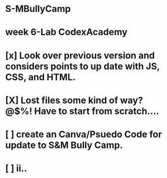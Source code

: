 # S-MBullyCamp
# week 6-Lab CodexAcademy
# [x] Look over previous version and considers points to up date with JS, CSS, and HTML.
# [X] Lost files some kind of way?@$%! Have to start from scratch....
# [ ] create an Canva/Psuedo Code for update to S&M Bully Camp.
# [ ] ii..
